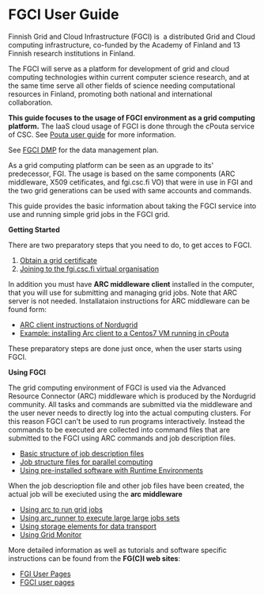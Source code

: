 # FGCI User Guide


Finnish Grid and Cloud Infrastructure (FGCI) is  a distributed Grid and
Cloud computing infrastructure, co-funded by the Academy of Finland and
13 Finnish research institutions in Finland.

The FGCI will serve as a platform for development of grid and cloud
computing technologies within current computer science research, and at
the same time serve all other fields of science needing computational
resources in Finland, promoting both national and international
collaboration.

**This guide focuses to the usage of FGCI environment as a grid
computing platform.** The IaaS cloud usage of FGCI is done through the
cPouta service of CSC. See [Pouta user guide](../pouta/pouta-what-is.md) for more information. 

See [FGCI DMP](https://research.csc.fi/documents/48467/0/FGCI+Data+Management+Plan/77ceadaa-0866-4530-b2c9-f76a98e891de) for the data management plan.

As a grid computing platform can be seen as an upgrade to its' 
predecessor, FGI. The usage is based on the same components
(ARC middleware, X509 cetificates, and fgi.csc.fi VO) that were in
use in FGI and the two grid generations can be used with same accounts
and commands.

This guide provides the basic information about taking the FGCI service
into use and running simple grid jobs in the FGCI grid.

**Getting Started** 

There are two preparatory steps that you need to do, to get acces to FGCI.

1.  [Obtain a grid certificate](./fgci-grid-certificates.md)
2.  [Joining to the fgi.csc.fi virtual organisation](https://voms.fgi.csc.fi:8443/voms/fgi.csc.fi) 

In addition you must have **ARC middleware client** installed in the computer, that you will use for submitting and managing grid jobs. Note that ARC server is not needed. Installataion instructions for ARC middleware can be found form:
*    [ARC client instructions of Nordugrid](http://www.nordugrid.org/arc/arc6/users/client_install.html)
*    [Example: installing Arc client to a Centos7 VM running in cPouta](../../support/faq/how-to-use-fgci-from-pouta.md)

These preparatory steps are done just once, when the user starts using FGCI.

**Using FGCI**

The grid computing environment of FGCI is used via the Advanced Resource Connector (ARC) middleware which is produced by the Nordugrid community. All tasks and commands are submitted via the middleware and the user never needs to directly log into the actual computing clusters. For this reason FGCI can't be used to run programs interactively. Instead the commands to be executed are collected into command files that are submitted to the FGCI using ARC commands and job description files.

* [Basic structure of job description files](./fgci-job-description-files.md)
* [Job structure files for parallel computing](./fgci-running-parallel-applications.md)
* [Using pre-installed software with Runtime Environments](./fgci-using-software-through-runtime-environments.md)

When the job descrioption file and other job files have been created, the actual job will be execiuted using the
**arc middleware**

* [Using arc to run grid jobs](./fgci-executing-grid-jobs-with-arc-commands.md)
* [Using arc_runner to execute large large jobs sets](./fgci-using-arcrunner-to-run-large-job-sets.md)
* [Using storage elements for data transport](./fgci-using-storage-elements-for-data-transport.md)
* [Using Grid Monitor](./fgci-grid-monitor.md)


More detailed information as well as tutorials and software specific
instructions can be found from the **FG(C)I web sites**:

- [FGI User Pages](https://confluence.csc.fi/display/fgi/FGI+User+Pages)
- [FGCI user pages](https://confluence.csc.fi/display/FGCIOD/Finnish+Grid+and+Cloud+Infrastructure+Open+Documents+Home)

